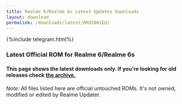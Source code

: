 ```yaml
---
title: Realme 6/Realme 6s Latest Updates Downloads
layout: download
permalink: /downloads/latest/RMX2001EU/
---
```

<script>
    $(document).ready(function () {
        loadLatest("RMX2001EU");
    });
</script>

{%include telegram.html%}

<div class="col-12 mx-auto">
    <h3 class="title bg-light p-2 rounded">Latest Official ROM for Realme 6/Realme 6s</h3>
    <h4>This page shows the latest downloads only. If you're looking for old releases check
        <a href="/downloads/archive/RMX2001EU/">the archive.</a></h4>
    <p><i>Note: </i>All files listed here are official untouched ROMs.
        It's not owned, modified or edited by Realme Updater.</p>
    <div id="downloads">
    </div>
</div>
